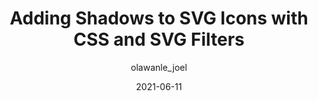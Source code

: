 ---
author: olawanle_joel
date: 2021-06-11
layout: post.njk
publisher: css
tags:
  - article
  - css
  - svg
  - effects
target_url: https://css-tricks.com/adding-shadows-to-svg-icons-with-css-and-svg-filters/
title: Adding Shadows to SVG Icons with CSS and SVG Filters
---